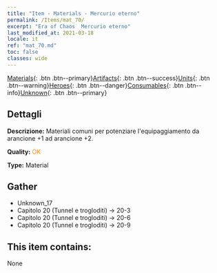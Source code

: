 ```yaml
---
title: "Item - Materials - Mercurio eterno"
permalink: /Items/mat_70/
excerpt: "Era of Chaos  Mercurio eterno"
last_modified_at: 2021-03-18
locale: it
ref: "mat_70.md"
toc: false
classes: wide
---
```

 [Materials](/it/Items/){: .btn .btn--primary}[Artifacts](/it/Items/Artifacts/){: .btn .btn--success}[Units](/it/Items/Units/){: .btn .btn--warning}[Heroes](/it/Items/Heroes/){: .btn .btn--danger}[Consumables](/it/Items/Consumables/){: .btn .btn--info}[Unknown](/it/Items/Unknown/){: .btn .btn--primary}

## Dettagli
 **Descrizione:** Materiali comuni per potenziare l'equipaggiamento da arancione +1 ad arancione +2.

 **Quality:** <span style="color: #FF8C00">OK</span>

 **Type:** Material

## Gather

*    Unknown_17 
*    Capitolo 20 (Tunnel e trogloditi) -> 20-3 
*    Capitolo 20 (Tunnel e trogloditi) -> 20-6 
*    Capitolo 20 (Tunnel e trogloditi) -> 20-9 

## This item contains:

  None

